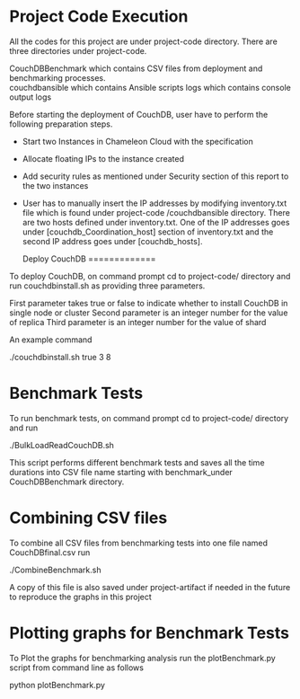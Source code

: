 Project Code Execution
=============

All the codes for this project are under project-code
directory. There are three directories under project-code.

   CouchDBBenchmark which contains CSV files from deployment and
    benchmarking processes.  
  couchdbansible which contains Ansible scripts
  logs which contains console output logs


 Before starting the deployment of CouchDB, user have to
perform the following preparation steps.

 * Start two Instances in Chameleon Cloud with the specification
 * Allocate floating IPs to the instance created
 * Add  security rules as mentioned under Security section
      of this report to the two instances 
 * User has to manually insert the IP addresses by modifying
      inventory.txt file which is found under project-code
      /couchdbansible directory. There are two hosts 
      defined under inventory.txt. One of the IP addresses
      goes under [couchdb_Coordination_host] section of inventory.txt
      and the second IP address goes under [couchdb_hosts].
      
      Deploy CouchDB
=============

To deploy CouchDB, on command prompt cd to project-code/ directory and run
couchdbinstall.sh as providing three parameters. 

  First parameter takes true or false to indicate whether to
    install CouchDB in single node or cluster
  Second parameter is an integer number for the value of
      replica
  Third parameter is an integer number for the value of
      shard

An example command

./couchdbinstall.sh true 3 8 


Benchmark Tests
=============

To run benchmark tests, on command prompt cd to project-code/ directory and run

./BulkLoadReadCouchDB.sh

This script performs different benchmark tests and saves all the time
durations into CSV file name starting with benchmark_under
CouchDBBenchmark directory.

Combining CSV files
=============

To combine all CSV files from benchmarking tests into one file named CouchDBfinal.csv run

./CombineBenchmark.sh 

A copy of this file is also saved under project-artifact if needed in
the future to reproduce the graphs in this project


Plotting graphs for Benchmark Tests
=============

To Plot the graphs for benchmarking analysis run the 
plotBenchmark.py script from command line as follows

python plotBenchmark.py




